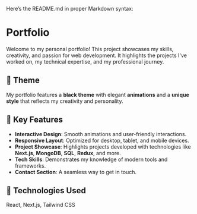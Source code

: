 Here’s the README.md in proper Markdown syntax:

# Portfolio  

Welcome to my personal portfolio! This project showcases my skills, creativity, and passion for web development. It highlights the projects I've worked on, my technical expertise, and my professional journey.  

## 🖤 Theme  
My portfolio features a **black theme** with elegant **animations** and a **unique style** that reflects my creativity and personality.  

## 🌟 Key Features  
- **Interactive Design**: Smooth animations and user-friendly interactions.  
- **Responsive Layout**: Optimized for desktop, tablet, and mobile devices.  
- **Project Showcase**: Highlights projects developed with technologies like **Next.js**, **MongoDB**, **SQL**, **Redux**, and more.  
- **Tech Skills**: Demonstrates my knowledge of modern tools and frameworks.  
- **Contact Section**: A seamless way to get in touch.  

## 🚀 Technologies Used  
 React, Next.js, Tailwind CSS  

